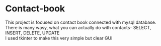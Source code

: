 # Contact-book
This project is focused on contact book connected with mysql database.<br/>
There is many wasy, what you can actually do with contacts- SELECT, INSERT, DELETE, UPDATE <br/>
I used tkinter to make this very simple but clear GUI

